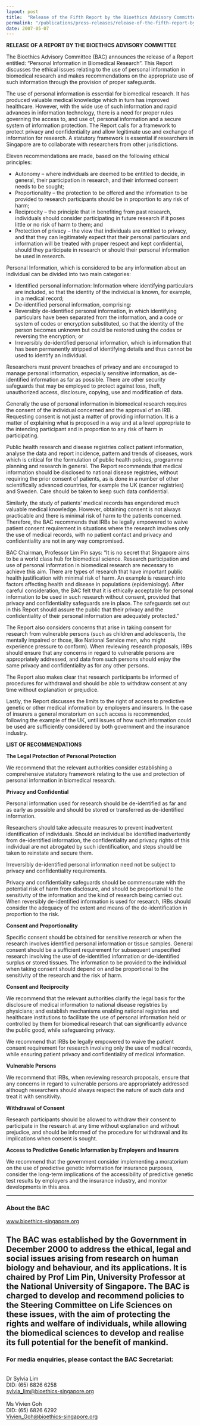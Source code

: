 ```yaml
---
layout: post
title:  "Release of the Fifth Report by the Bioethics Advisory Committee – Personal Information in Biomedical Research"
permalink: "/publications/press-releases/release-of-the-fifth-report-by-the-bioethics-advisory-committee–personal-information-in-biomedical-research"
date: 2007-05-07
---
```


**RELEASE OF A REPORT BY THE BIOETHICS ADVISORY COMMITTEE**

The Bioethics Advisory Committee (BAC) announces the release of a Report entitled: “Personal Information in Biomedical Research”. This Report discusses the ethical issues relating to the use of personal information in biomedical research and makes recommendations on the appropriate use of such information through the provision of proper safeguards.

The use of personal information is essential for biomedical research. It has produced valuable medical knowledge which in turn has improved healthcare. However, with the wide use of such information and rapid advances in information technology, there is a need for proper rules governing the access to, and use of, personal information and a secure system of information protection. The Report calls for a framework to protect privacy and confidentiality and allow legitimate use and exchange of information for research. A statutory framework is essential if researchers in Singapore are to collaborate with researchers from other jurisdictions.

Eleven recommendations are made, based on the following ethical principles:
- Autonomy – where individuals are deemed to be entitled to decide, in general, their participation in research, and their informed consent needs to be sought;
- Proportionality – the protection to be offered and the information to be provided to research participants should be in proportion to any risk of harm;
- Reciprocity – the principle that in benefiting from past research, individuals should consider participating in future research if it poses little or no risk of harm to them; and
- Protection of privacy – the view that individuals are entitled to privacy, and that they can legitimately expect that their personal particulars and information will be treated with proper respect and kept confidential, should they participate in research or should their personal information be used in research.

Personal Information, which is considered to be any information about an individual can be divided into two main categories:
- Identified personal information: Information where identifying particulars are included, so that the identity of the individual is known, for example, in a medical record;
- De-identified personal information, comprising:
- Reversibly de-identified personal information, in which identifying particulars have been separated from the information, and a code or system of codes or encryption substituted, so that the identity of the person becomes unknown but could be restored using the codes or reversing the encryption; or
- Irreversibly de-identified personal information, which is information that has been permanently stripped of identifying details and thus cannot be used to identify an individual.

Researchers must prevent breaches of privacy and are encouraged to manage personal information, especially sensitive information, as de-identified information as far as possible. There are other security safeguards that may be employed to protect against loss, theft, unauthorized access, disclosure, copying, use and modification of data.

Generally the use of personal information in biomedical research requires the consent of the individual concerned and the approval of an IRB. Requesting consent is not just a matter of providing information. It is a matter of explaining what is proposed in a way and at a level appropriate to the intending participant and in proportion to any risk of harm in participating.

Public health research and disease registries collect patient information, analyse the data and report incidence, pattern and trends of diseases, work which is critical for the formulation of public health policies, programme planning and research in general. The Report recommends that medical information should be disclosed to national disease registries, without requiring the prior consent of patients, as is done in a number of other scientifically advanced countries, for example the UK (cancer registries) and Sweden. Care should be taken to keep such data confidential.

Similarly, the study of patients’ medical records has engendered much valuable medical knowledge. However, obtaining consent is not always practicable and there is minimal risk of harm to the patients concerned. Therefore, the BAC recommends that IRBs be legally empowered to waive patient consent requirement in situations where the research involves only the use of medical records, with no patient contact and privacy and confidentiality are not in any way compromised.

BAC Chairman, Professor Lim Pin says: “It is no secret that Singapore aims to be a world class hub for biomedical science. Research participation and use of personal information in biomedical research are necessary to achieve this aim. There are types of research that have important public health justification with minimal risk of harm. An example is research into factors affecting health and disease in populations (epidemiology). After careful consideration, the BAC felt that it is ethically acceptable for personal information to be used in such research without consent, provided that privacy and confidentiality safeguards are in place. The safeguards set out in this Report should assure the public that their privacy and the confidentiality of their personal information are adequately protected.”

The Report also considers concerns that arise in taking consent for research from vulnerable persons (such as children and adolescents, the mentally impaired or those, like National Service men, who might experience pressure to conform). When reviewing research proposals, IRBs should ensure that any concerns in regard to vulnerable persons are appropriately addressed, and data from such persons should enjoy the same privacy and confidentiality as for any other persons.

The Report also makes clear that research participants be informed of procedures for withdrawal and should be able to withdraw consent at any time without explanation or prejudice.

Lastly, the Report discusses the limits to the right of access to predictive genetic or other medical information by employers and insurers. In the case of insurers a general moratorium on such access is recommended, following the example of the UK, until issues of how such information could be used are sufficiently considered by both government and the insurance industry. 

**LIST OF RECOMMENDATIONS**

**The Legal Protection of Personal Protection**

We recommend that the relevant authorities consider establishing a comprehensive statutory framework relating to the use and protection of personal information in biomedical research. 

**Privacy and Confidential**

Personal information used for research should be de-identified as far and as early as possible and should be stored or transferred as de-identified information.

Researchers should take adequate measures to prevent inadvertent identification of individuals. Should an individual be identified inadvertently from de-identified information, the confidentiality and privacy rights of this individual are not abrogated by such identification, and steps should be taken to reinstate and secure them.

Irreversibly de-identified personal information need not be subject to privacy and confidentiality requirements.

Privacy and confidentiality safeguards should be commensurate with the potential risk of harm from disclosure, and should be proportional to the sensitivity of the information and the kind of research being carried out. When reversibly de-identified information is used for research, IRBs should consider the adequacy of the extent and means of the de-identification in proportion to the risk. 

**Consent and Proportionality**

Specific consent should be obtained for sensitive research or when the research involves identified personal information or tissue samples. General consent should be a sufficient requirement for subsequent unspecified research involving the use of de-identified information or de-identified surplus or stored tissues. The information to be provided to the individual when taking consent should depend on and be proportional to the sensitivity of the research and the risk of harm. 

**Consent and Reciprocity**

We recommend that the relevant authorities clarify the legal basis for the disclosure of medical information to national disease registries by physicians; and establish mechanisms enabling national registries and healthcare institutions to facilitate the use of personal information held or controlled by them for biomedical research that can significantly advance the public good, while safeguarding privacy.

We recommend that IRBs be legally empowered to waive the patient consent requirement for research involving only the use of medical records, while ensuring patient privacy and confidentiality of medical information. 

**Vulnerable Persons**

We recommend that IRBs, when reviewing research proposals, ensure that any concerns in regard to vulnerable persons are appropriately addressed although researchers should always respect the nature of such data and treat it with sensitivity. 

**Withdrawal of Consent**

Research participants should be allowed to withdraw their consent to participate in the research at any time without explanation and without prejudice, and should be informed of the procedure for withdrawal and its implications when consent is sought. 

**Access to Predictive Genetic Information by Employers and Insurers**

We recommend that the government consider implementing a moratorium on the use of predictive genetic information for insurance purposes, consider the long-term implications of the accessibility of predictive genetic test results by employers and the insurance industry, and monitor developments in this area. 

---

### **About the BAC**

www.bioethics-singapore.org

The BAC was established by the Government in December 2000 to address the ethical, legal and social issues arising from research on human biology and behaviour, and its applications. It is chaired by Prof Lim Pin, University Professor at the National University of Singapore. The BAC is charged to develop and recommend policies to the Steering Committee on Life Sciences on these issues, with the aim of protecting the rights and welfare of individuals, while allowing the biomedical sciences to develop and realise its full potential for the benefit of mankind.
---

### **For media enquiries, please contact the BAC Secretariat:**

<br>Dr Sylvia Lim
<br>DID: (65) 6826 6258
<br>sylvia_lim@bioethics-singapore.org
<br>
<br>Ms Vivien Goh
<br>DID: (65) 6826 6292
<br>Vivien_Goh@bioethics-singapore.org
